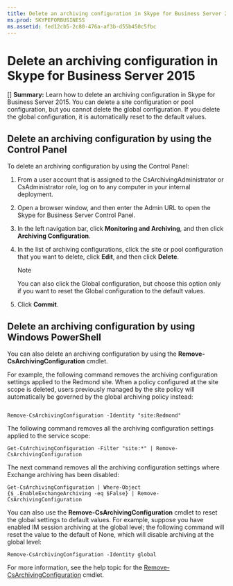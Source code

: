 ```yaml
---
title: Delete an archiving configuration in Skype for Business Server 2015
ms.prod: SKYPEFORBUSINESS
ms.assetid: fed12cb5-2c80-476a-af3b-d55b450c5fbc
---
```



# Delete an archiving configuration in Skype for Business Server 2015
[] **Summary:** Learn how to delete an archiving configuration in Skype for Business Server 2015.
You can delete a site configuration or pool configuration, but you cannot delete the global configuration. If you delete the global configuration, it is automatically reset to the default values.
  
    
    


## Delete an archiving configuration by using the Control Panel

To delete an archiving configuration by using the Control Panel:
  
    
    

1. From a user account that is assigned to the CsArchivingAdministrator or CsAdministrator role, log on to any computer in your internal deployment. 
    
  
2. Open a browser window, and then enter the Admin URL to open the Skype for Business Server Control Panel. 
    
  
3. In the left navigation bar, click **Monitoring and Archiving**, and then click **Archiving Configuration**.
    
  
4. In the list of archiving configurations, click the site or pool configuration that you want to delete, click **Edit**, and then click **Delete**.
    
    > [!NOTE]
      > You can also click the Global configuration, but choose this option only if you want to reset the Global configuration to the default values. 
5. Click **Commit**.
    
  

## Delete an archiving configuration by using Windows PowerShell

You can also delete an archiving configuration by using the **Remove-CsArchivingConfiguration** cmdlet.
  
    
    
For example, the following command removes the archiving configuration settings applied to the Redmond site. When a policy configured at the site scope is deleted, users previously managed by the site policy will automatically be governed by the global archiving policy instead:
  
    
    



```

Remove-CsArchivingConfiguration -Identity "site:Redmond"
```


  
    
    
The following command removes all the archiving configuration settings applied to the service scope:
  
    
    



```
Get-CsArchivingConfiguration -Filter "site:*" | Remove-CsArchivingConfiguration
```


  
    
    
The next command removes all the archiving configuration settings where Exchange archiving has been disabled:
  
    
    



```
Get-CsArchivingConfiguration | Where-Object {$_.EnableExchangeArchiving -eq $False} | Remove-CsArchivingConfiguration
```


  
    
    
You can also use the **Remove-CsArchivingConfiguration** cmdlet to reset the global settings to default values. For example, suppose you have enabled IM session archiving at the global level; the following command will reset the value to the default of None, which will disable archiving at the global level:
  
    
    



```
Remove-CsArchivingConfiguration -Identity global
```


  
    
    
For more information, see the help topic for the  [Remove-CsArchivingConfiguration](remove-csarchivingconfiguration.md) cmdlet.
  
    
    

